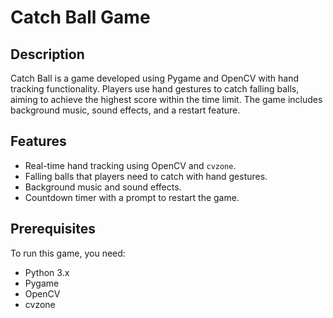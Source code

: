 # Catch Ball Game

## Description

Catch Ball is a game developed using Pygame and OpenCV with hand tracking functionality. Players use hand gestures to catch falling balls, aiming to achieve the highest score within the time limit. The game includes background music, sound effects, and a restart feature.

## Features

- Real-time hand tracking using OpenCV and `cvzone`.
- Falling balls that players need to catch with hand gestures.
- Background music and sound effects.
- Countdown timer with a prompt to restart the game.

## Prerequisites

To run this game, you need:

- Python 3.x
- Pygame
- OpenCV
- cvzone
